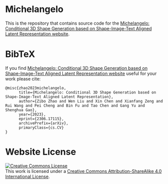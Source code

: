 # Michelangelo


This is the repository that contains source code for the [Michelangelo: Conditional 3D Shape Generation based on Shape-Image-Text Aligned Latent Representation
 website](https://neuralcarver.github.io/michelangelo/).

# BibTeX
If you find [Michelangelo: Conditional 3D Shape Generation based on Shape-Image-Text Aligned Latent Representation
 website](https://neuralcarver.github.io/michelangelo/) useful for your work please cite:


```
@misc{zhao2023michelangelo,
      title={Michelangelo: Conditional 3D Shape Generation based on Shape-Image-Text Aligned Latent Representation}, 
      author={Zibo Zhao and Wen Liu and Xin Chen and Xianfang Zeng and Rui Wang and Pei Cheng and Bin Fu and Tao Chen and Gang Yu and Shenghua Gao},
      year={2023},
      eprint={2306.17115},
      archivePrefix={arXiv},
      primaryClass={cs.CV}
}
```

# Website License
<a rel="license" href="http://creativecommons.org/licenses/by-sa/4.0/"><img alt="Creative Commons License" style="border-width:0" src="https://i.creativecommons.org/l/by-sa/4.0/88x31.png" /></a><br />This work is licensed under a <a rel="license" href="http://creativecommons.org/licenses/by-sa/4.0/">Creative Commons Attribution-ShareAlike 4.0 International License</a>.
